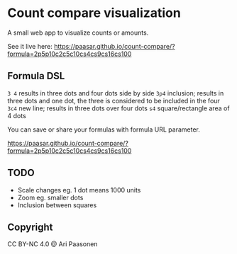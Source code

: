 # Count compare visualization

A small web app to visualize counts or amounts.

See it live here: https://paasar.github.io/count-compare/?formula=2p5p10c2c5c10cs4cs9cs16cs100

## Formula DSL

`3 4` results in three dots and four dots side by side
`3p4` inclusion; results in three dots and one dot, the three is considered to be included in the four
`3c4` new line; results in three dots over four dots
`s4`  square/rectangle area of 4 dots

You can save or share your formulas with formula URL parameter.

https://paasar.github.io/count-compare/?formula=2p5p10c2c5c10cs4cs9cs16cs100

## TODO

   - Scale changes eg. 1 dot means 1000 units
   - Zoom eg. smaller dots
   - Inclusion between squares

## Copyright

CC BY-NC 4.0 @ Ari Paasonen
